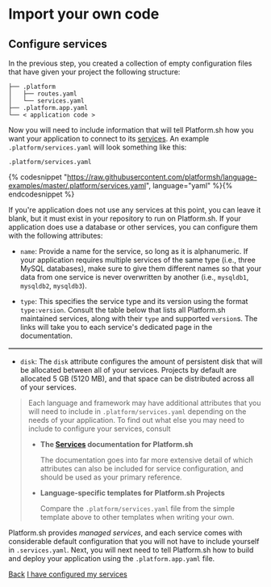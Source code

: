 # Import your own code

## Configure services

In the previous step, you created a collection of empty configuration files that have given your project the following structure:

```.
├── .platform
│   ├── routes.yaml
│   └── services.yaml
├── .platform.app.yaml
└── < application code >
```

Now you will need to include information that will tell Platform.sh how you want your application to connect to its [services](/configuration/services.md). An example `.platform/services.yaml` will look something like this:

`.platform/services.yaml`

{% codesnippet "https://raw.githubusercontent.com/platformsh/language-examples/master/.platform/services.yaml", language="yaml" %}{% endcodesnippet %}

If you're application does not use any services at this point, you can leave it blank, but it must exist in your repository to run on Platform.sh. If your application does use a database or other services, you can configure them with the following attributes:

* `name`: Provide a name for the service, so long as it is alphanumeric. If your application requires multiple services of the same type (i.e., three MySQL databases), make sure to give them different names so that your data from one service is never overwritten by another (i.e., `mysqldb1`, `mysqldb2`, `mysqldb3`).

* `type`: This specifies the service type and its version using the format `type:version`. Consult the table below that lists all Platform.sh maintained services, along with their `type` and supported `version`s. The links will take you to each service's dedicated page in the documentation.

<div>
  <table id="servicesTable" border="1">
  <tbody></tbody>
  </table>
</div>

<script>
makeImagesTable("services", "supported", "servicesTable");
</script>

* `disk`: The `disk` attribute configures the amount of persistent disk that will be allocated between all of your services. Projects by default are allocated 5 GB (5120 MB), and that space can be distributed across all of your services.

> Each language and framework may have additional attributes that you will need to include in `.platform/services.yaml` depending on the needs of your application. To find out what else you may need to include to configure your services, consult
>
> * **The [Services](/configuration/services.md) documentation for Platform.sh**
>
>    The documentation goes into far more extensive detail of which attributes can also be included for service configuration, and should be used as your primary reference.  
>
> * **Language-specific templates for Platform.sh Projects**
>
>    Compare the `.platform/services.yaml` file from the simple template above to other templates when writing your own.


Platform.sh provides _managed services_, and each service comes with considerable default configuration that you will not have to include yourself in `.services.yaml`. Next,
you will next need to tell Platform.sh how to build and deploy your application using the `.platform.app.yaml` file.

<div class="buttons">
  <a href="#" class="prev-link button-link">Back</a>
  <a href="#" class="next-link button-link">I have configured my services</a>
</div>
